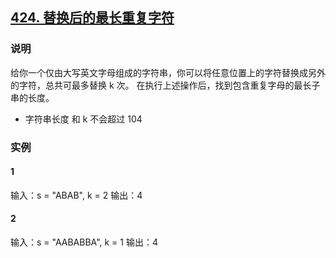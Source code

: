 ## [424. 替换后的最长重复字符](https://leetcode-cn.com/problems/longest-repeating-character-replacement/)

### 说明
给你一个仅由大写英文字母组成的字符串，你可以将任意位置上的字符替换成另外的字符，总共可最多替换 k 次。
在执行上述操作后，找到包含重复字母的最长子串的长度。

* 字符串长度 和 k 不会超过 104

### 实例
#### 1
输入：s = "ABAB", k = 2
输出：4

#### 2
输入：s = "AABABBA", k = 1
输出：4